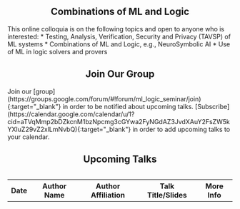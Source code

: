 <h2 style="text-align:center">Combinations of ML and Logic</h2>
This online colloquia is on the following topics and open to anyone who is interested:
* Testing, Analysis, Verification, Security and Privacy (TAVSP) of ML systems
* Combinations of ML and Logic, e.g., NeuroSymbolic AI
* Use of ML in logic solvers and provers

<h2 style="text-align:center">Join Our Group</h2>
Join our [group](https://groups.google.com/forum/#!forum/ml_logic_seminar/join){:target="_blank"} in order to be notified about upcoming talks. [Subscribe](https://calendar.google.com/calendar/u/1?cid=aTVqMmp2bDZkcnM1bzNpcmg3cGYwa2FyNGdAZ3JvdXAuY2FsZW5kYXIuZ29vZ2xlLmNvbQ){:target="_blank"} in order to add upcoming talks to your calendar.

<h2 style="text-align:center">Upcoming Talks</h2>
<div style="overflow-x:auto;">
  <table id="upcoming">
    <tr>
      <th>Date</th>
      <th>Author Name</th>
      <th>Author Affiliation</th>
      <th>Talk Title/Slides</th>
      <th>More Info</th>
    </tr> 
<!--     <tr>
      <td>Monday, April 26th, 2021 @ 4PM EST</td>
      <td><strong><a href="https://homes.cs.washington.edu/~pedrod/" target="_blank">Pedro Domingos</a></strong></td>
      <td><a href="https://www.washington.edu/" target="_blank">U. of Washington</a></td>
      <td><strong>Unifying Logical and Statistical AI with Markov Logic</strong></td>
      <td><a href="https://ml-logic-seminar.github.io/upcoming.html#pedro">Link</a></td>
</tr> -->
  </table>
</div>
